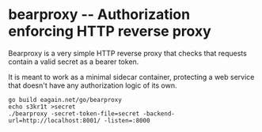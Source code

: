 # bearproxy -- Authorization enforcing HTTP reverse proxy

Bearproxy is a very simple HTTP reverse proxy that checks that requests contain a valid secret as a bearer token.

It is meant to work as a minimal sidecar container, protecting a web service that doesn't have any authorization logic of its own.

```
go build eagain.net/go/bearproxy
echo s3kr1t >secret
./bearproxy -secret-token-file=secret -backend-url=http://localhost:8001/ -listen=:8000
```
